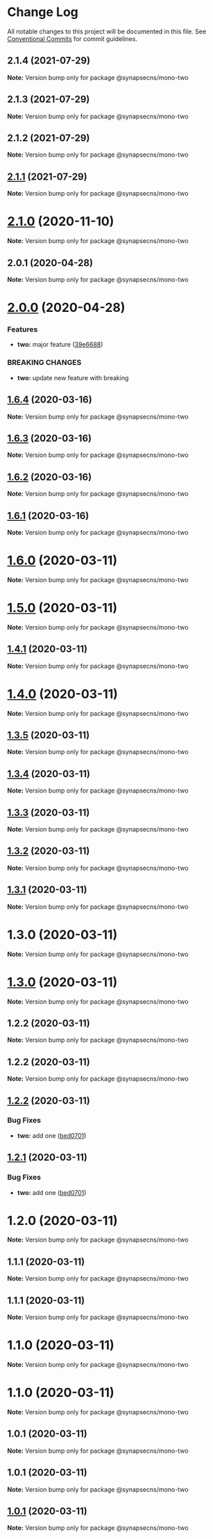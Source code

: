 # Change Log

All notable changes to this project will be documented in this file.
See [Conventional Commits](https://conventionalcommits.org) for commit guidelines.

## 2.1.4 (2021-07-29)

**Note:** Version bump only for package @synapsecns/mono-two





## 2.1.3 (2021-07-29)

**Note:** Version bump only for package @synapsecns/mono-two





## 2.1.2 (2021-07-29)

**Note:** Version bump only for package @synapsecns/mono-two





## [2.1.1](https://github.com/synapsecns/sanguine/compare/v2.1.0...v2.1.1) (2021-07-29)

**Note:** Version bump only for package @synapsecns/mono-two





# [2.1.0](https://github.com/synapsecns/sanguine/compare/v2.0.1...v2.1.0) (2020-11-10)

**Note:** Version bump only for package @synapsecns/mono-two





## 2.0.1 (2020-04-28)

**Note:** Version bump only for package @synapsecns/mono-two





# [2.0.0](https://github.com/synapsecns/sanguine/compare/v1.6.4...v2.0.0) (2020-04-28)


### Features

* **two:** major feature ([39e6688](https://github.com/synapsecns/sanguine/commit/39e66888cf84e988868e9ad044bc8c4fd0c879d4))


### BREAKING CHANGES

* **two:** update new feature with breaking





## [1.6.4](https://github.com/synapsecns/sanguine/compare/v1.6.2...v1.6.4) (2020-03-16)

**Note:** Version bump only for package @synapsecns/mono-two





## [1.6.3](https://github.com/synapsecns/sanguine/compare/v1.6.2...v1.6.3) (2020-03-16)

**Note:** Version bump only for package @synapsecns/mono-two





## [1.6.2](https://github.com/synapsecns/sanguine/compare/v1.6.0...v1.6.2) (2020-03-16)

**Note:** Version bump only for package @synapsecns/mono-two





## [1.6.1](https://github.com/synapsecns/sanguine/compare/v1.6.0...v1.6.1) (2020-03-16)

**Note:** Version bump only for package @synapsecns/mono-two





# [1.6.0](https://github.com/synapsecns/sanguine/compare/v1.5.0...v1.6.0) (2020-03-11)

**Note:** Version bump only for package @synapsecns/mono-two





# [1.5.0](https://github.com/synapsecns/sanguine/compare/v1.4.1...v1.5.0) (2020-03-11)

**Note:** Version bump only for package @synapsecns/mono-two





## [1.4.1](https://github.com/synapsecns/sanguine/compare/v1.3.0...v1.4.1) (2020-03-11)

**Note:** Version bump only for package @synapsecns/mono-two





# [1.4.0](https://github.com/synapsecns/sanguine/compare/v1.3.0...v1.4.0) (2020-03-11)

**Note:** Version bump only for package @synapsecns/mono-two





## [1.3.5](https://github.com/synapsecns/sanguine/compare/v1.3.0...v1.3.5) (2020-03-11)

**Note:** Version bump only for package @synapsecns/mono-two





## [1.3.4](https://github.com/synapsecns/sanguine/compare/v1.3.0...v1.3.4) (2020-03-11)

**Note:** Version bump only for package @synapsecns/mono-two





## [1.3.3](https://github.com/synapsecns/sanguine/compare/v1.3.0...v1.3.3) (2020-03-11)

**Note:** Version bump only for package @synapsecns/mono-two





## [1.3.2](https://github.com/synapsecns/sanguine/compare/v1.3.0...v1.3.2) (2020-03-11)

**Note:** Version bump only for package @synapsecns/mono-two





## [1.3.1](https://github.com/synapsecns/sanguine/compare/v1.3.0...v1.3.1) (2020-03-11)

**Note:** Version bump only for package @synapsecns/mono-two





# 1.3.0 (2020-03-11)

**Note:** Version bump only for package @synapsecns/mono-two





# [1.3.0](https://github.com/synapsecns/sanguine/compare/v1.2.2...v1.3.0) (2020-03-11)

**Note:** Version bump only for package @synapsecns/mono-two





## 1.2.2 (2020-03-11)

**Note:** Version bump only for package @synapsecns/mono-two





## 1.2.2 (2020-03-11)

**Note:** Version bump only for package @synapsecns/mono-two





## [1.2.2](https://github.com/synapsecns/sanguine/compare/v1.2.0...v1.2.2) (2020-03-11)


### Bug Fixes

* **two:** add one ([bed0701](https://github.com/synapsecns/sanguine/commit/bed070168f3ff0194a9e6da739b18b6f86eca4f8))





## [1.2.1](https://github.com/synapsecns/sanguine/compare/v1.2.0...v1.2.1) (2020-03-11)


### Bug Fixes

* **two:** add one ([bed0701](https://github.com/synapsecns/sanguine/commit/bed070168f3ff0194a9e6da739b18b6f86eca4f8))





# 1.2.0 (2020-03-11)

**Note:** Version bump only for package @synapsecns/mono-two





## 1.1.1 (2020-03-11)

**Note:** Version bump only for package @synapsecns/mono-two





## 1.1.1 (2020-03-11)

**Note:** Version bump only for package @synapsecns/mono-two





# 1.1.0 (2020-03-11)

**Note:** Version bump only for package @synapsecns/mono-two





# 1.1.0 (2020-03-11)

**Note:** Version bump only for package @synapsecns/mono-two





## 1.0.1 (2020-03-11)

**Note:** Version bump only for package @synapsecns/mono-two





## 1.0.1 (2020-03-11)

**Note:** Version bump only for package @synapsecns/mono-two





## [1.0.1](https://github.com/synapsecns/sanguine/compare/v1.0.0...v1.0.1) (2020-03-11)

**Note:** Version bump only for package @synapsecns/mono-two
